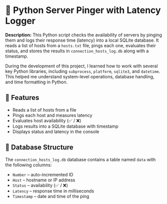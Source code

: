 # 📡 Python Server Pinger with Latency Logger
 
**Description:**
This Python script checks the availability of servers by pinging them and logs their response time (latency) into a local SQLite database.
It reads a list of hosts from a `hosts.txt` file, pings each one, evaluates their status, and stores the results in `connection_hosts_log.db` along with a timestamp.

During the development of this project, I learned how to work with several key Python libraries, including `subprocess`, `platform`, `sqlite3`, and `datetime`.
This helped me understand system-level operations, database handling, and time formatting in Python.

## 🔧 Features
- Reads a list of hosts from a file
- Pings each host and measures latency
- Evaluates host availability (✅ / ❌)
- Logs results into a SQLite database with timestamp
- Displays status and latency in the console

## 📂 Database Structure
The `connection_hosts_log.db` database contains a table named `data` with the following columns:
- `Number` – auto-incremented ID
- `Host` – hostname or IP address
- `Status` – availability (✅ / ❌)
- `Latency` – response time in milliseconds
- `Timestamp` – date and time of the ping
